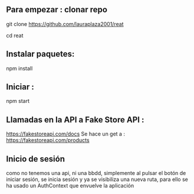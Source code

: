 

##  Para empezar : clonar repo

git clone https://github.com/lauraplaza2001/reat


cd reat

## Instalar paquetes:
npm install

## Iniciar :
npm start




## Llamadas en la API a Fake Store API : 
https://fakestoreapi.com/docs
 Se hace un get a : https://fakestoreapi.com/products


## Inicio de sesión
como no tenemos una api, ni una bbdd, simplemente al pulsar el botón de iniciar sesión, se inicia sesión y ya se visibiliza una nueva ruta, para ello se ha usado un AuthContext que envuelve la aplicación 